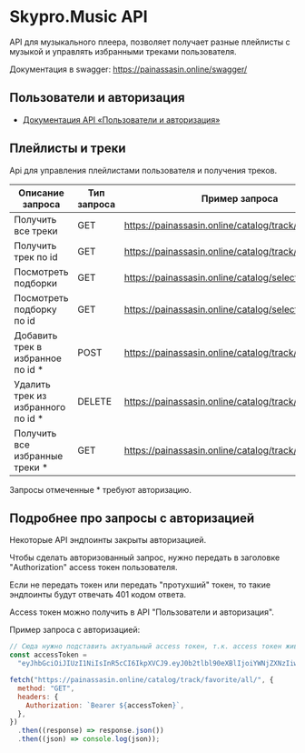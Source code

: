 # Skypro.Music API

API для музыкального плеера, позволяет получает разные плейлисты с музыкой и управлять избранными треками пользователя.

Документация в swagger:
https://painassasin.online/swagger/

## Пользователи и авторизация

- [Документация API «Пользователи и авторизация»](./docs/AuthAPI.md)

## Плейлисты и треки

Api для управления плейлистами пользователя и получения треков.


| Описание запроса                    | Тип запроса | Пример запроса                                           |
| ----------------------------------- | ----------- | -------------------------------------------------------- |
| Получить все треки                  | GET         | https://painassasin.online/catalog/track/all/            |
| Получить трек по id                 | GET         | https://painassasin.online/catalog/track/<id\>           |
| Посмотреть подборки                 | GET         | https://painassasin.online/catalog/selection/            |
| Посмотреть подборку по id           | GET         | https://painassasin.online/catalog/selection/<id\>/      |
| Добавить трек в избранное по id \*  | POST        | https://painassasin.online/catalog/track/<id\>/favorite/ |
| Удалить трек из избранного по id \* | DELETE      | https://painassasin.online/catalog/track/<id\>/favorite/ |
| Получить все избранные треки \*     | GET         | https://painassasin.online/catalog/track/favorite/all/   |

Запросы отмеченные \* требуют авторизацию.

## Подробнее про запросы с авторизацией

Некоторые API эндпоинты закрыты авторизацией.

Чтобы сделать авторизованный запрос, нужно передать в заголовке "Authorization" access токен пользователя.

Если не передать токен или передать "протухший" токен, то такие эндпоинты будут отвечать 401 кодом ответа.

Access токен можно получить в API "Пользователи и авторизация".

Пример запроса с авторизацией:

```js
// Сюда нужно подставить актуальный access токен, т.к. access токен живет только 200 секунд
const accessToken =
  "eyJhbGciOiJIUzI1NiIsInR5cCI6IkpXVCJ9.eyJ0b2tlbl90eXBlIjoiYWNjZXNzIiwiZXhwIjoxNjkwOTcxMjcxLCJpYXQiOjE2OTA5NjAxMzEsImp0aSI6ImE4YzQ5NDNmOWNmNTRlZjI5NmFmNTMyOWUwODM4YWQ5IiwidXNlcl9pZCI6NzkyfQ.5n8YHTjsgAnYnc4gioyV1wPnxM2D16PS6c9kNhC-JoE";

fetch("https://painassasin.online/catalog/track/favorite/all/", {
  method: "GET",
  headers: {
    Authorization: `Bearer ${accessToken}`,
  },
})
  .then((response) => response.json())
  .then((json) => console.log(json));
```
